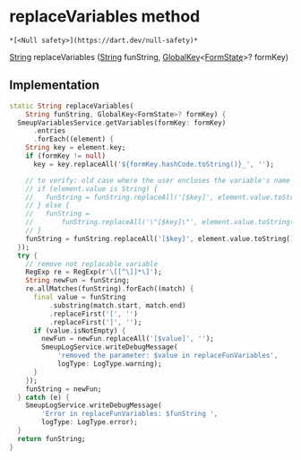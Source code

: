 


# replaceVariables method




    *[<Null safety>](https://dart.dev/null-safety)*




[String](https://api.flutter.dev/flutter/dart-core/String-class.html) replaceVariables
([String](https://api.flutter.dev/flutter/dart-core/String-class.html) funString, [GlobalKey](https://api.flutter.dev/flutter/widgets/GlobalKey-class.html)&lt;[FormState](https://api.flutter.dev/flutter/widgets/FormState-class.html)>? formKey)








## Implementation

```dart
static String replaceVariables(
    String funString, GlobalKey<FormState>? formKey) {
  SmeupVariablesService.getVariables(formKey: formKey)
      .entries
      .forEach((element) {
    String key = element.key;
    if (formKey != null)
      key = key.replaceAll('${formKey.hashCode.toString()}_', '');

    // to verify: old case where the user encloses the variable's name between quotation marks
    // if (element.value is String) {
    //   funString = funString.replaceAll('[$key]', element.value.toString());
    // } else {
    //   funString =
    //       funString.replaceAll('\"[$key]\"', element.value.toString());
    // }
    funString = funString.replaceAll('[$key]', element.value.toString());
  });
  try {
    // remove not replacable variable
    RegExp re = RegExp(r'\[[^\]]*\]');
    String newFun = funString;
    re.allMatches(funString).forEach((match) {
      final value = funString
          .substring(match.start, match.end)
          .replaceFirst('[', '')
          .replaceFirst(']', '');
      if (value.isNotEmpty) {
        newFun = newFun.replaceAll('[$value]', '');
        SmeupLogService.writeDebugMessage(
            'removed the parameter: $value in replaceFunVariables',
            logType: LogType.warning);
      }
    });
    funString = newFun;
  } catch (e) {
    SmeupLogService.writeDebugMessage(
        'Error in replaceFunVariables: $funString ',
        logType: LogType.error);
  }
  return funString;
}
```







